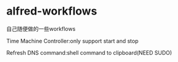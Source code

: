 # alfred-workflows
自己随便做的一些workflows

Time Machine Controller:only support start and stop

Refresh DNS command:shell command to clipboard(NEED SUDO)
